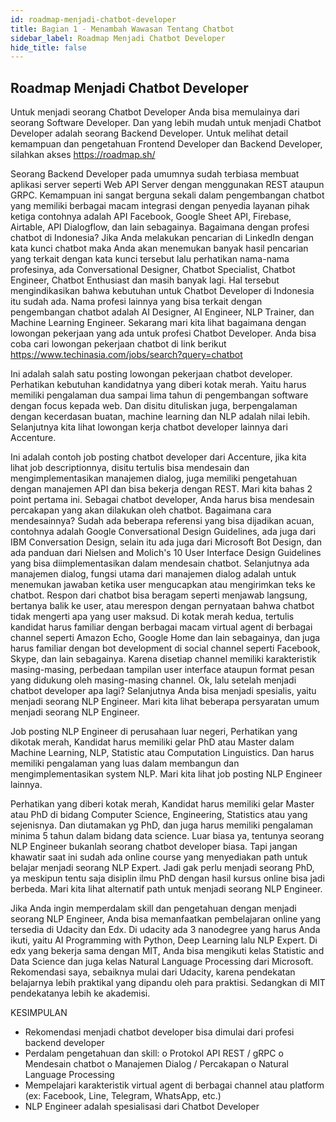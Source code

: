 ```yaml
---
id: roadmap-menjadi-chatbot-developer
title: Bagian 1 - Menambah Wawasan Tentang Chatbot
sidebar_label: Roadmap Menjadi Chatbot Developer
hide_title: false
---
```

## Roadmap Menjadi Chatbot Developer

Untuk menjadi seorang Chatbot Developer Anda bisa memulainya dari seorang Software Developer. Dan yang lebih mudah untuk menjadi Chatbot Developer adalah seorang Backend Developer. Untuk melihat detail kemampuan dan pengetahuan Frontend Developer dan Backend Developer, silahkan akses https://roadmap.sh/
  

Seorang Backend Developer pada umumnya sudah terbiasa membuat aplikasi server seperti Web API Server dengan menggunakan REST ataupun GRPC. Kemampuan ini sangat berguna sekali dalam pengembangan chatbot yang memiliki berbagai macam integrasi dengan penyedia layanan pihak ketiga contohnya adalah API Facebook, Google Sheet API, Firebase, Airtable, API Dialogflow, dan lain sebagainya. Bagaimana dengan profesi chatbot di Indonesia?
Jika Anda melakukan pencarian di LinkedIn dengan kata kunci chatbot maka Anda akan menemukan banyak hasil pencarian yang terkait dengan kata kunci tersebut lalu perhatikan nama-nama profesinya, ada Conversational Designer, Chatbot Specialist, Chatbot Engineer, Chatbot Enthusiast dan masih banyak lagi. Hal tersebut mengindikasikan bahwa kebutuhan untuk Chatbot Developer di Indonesia itu sudah ada. Nama profesi lainnya yang bisa terkait dengan pengembangan chatbot adalah AI Designer, AI Engineer, NLP Trainer, dan Machine Learning Engineer.
Sekarang mari kita lihat bagaimana dengan lowongan pekerjaan yang ada untuk profesi Chatbot Developer. Anda bisa coba cari lowongan pekerjaan chatbot di link berikut https://www.techinasia.com/jobs/search?query=chatbot 
 

 
Ini adalah salah satu posting lowongan pekerjaan chatbot developer. Perhatikan kebutuhan kandidatnya yang diberi kotak merah. Yaitu harus memiliki pengalaman dua sampai lima tahun di pengembangan software dengan focus kepada web. Dan disitu dituliskan juga, berpengalaman dengan kecerdasan buatan, machine learning dan NLP adalah nilai lebih.
Selanjutnya kita lihat lowongan kerja chatbot developer lainnya dari Accenture.
 
Ini adalah contoh job posting chatbot developer dari Accenture, jika kita lihat job descriptionnya, disitu tertulis bisa mendesain dan mengimplementasikan manajemen dialog, juga memiliki pengetahuan dengan manajemen API dan bisa bekerja dengan REST. Mari kita bahas 2 point pertama ini. 
Sebagai chatbot developer, Anda harus bisa mendesain percakapan yang akan dilakukan oleh chatbot. Bagaimana cara mendesainnya? Sudah ada beberapa referensi yang bisa dijadikan acuan, contohnya adalah Google Conversational Design Guidelines, ada juga dari IBM Conversation Design, selain itu ada juga dari Microsoft Bot Design, dan ada panduan dari Nielsen and Molich's 10 User Interface Design Guidelines yang bisa diimplementasikan dalam mendesain chatbot.
Selanjutnya ada manajemen dialog, fungsi utama dari manajemen dialog adalah untuk menemukan jawaban ketika user mengucapkan atau mengirimkan teks ke chatbot. Respon dari chatbot bisa beragam seperti menjawab langsung, bertanya balik ke user, atau merespon dengan pernyataan bahwa chatbot tidak mengerti apa yang user maksud.
Di kotak merah kedua, tertulis kandidat harus familiar dengan berbagai macam virtual agent di berbagai channel seperti Amazon Echo, Google Home dan lain sebagainya, dan juga harus familiar dengan bot development di social channel seperti Facebook, Skype, dan lain sebagainya. Karena disetiap channel memiliki karakteristik masing-masing, perbedaan tampilan user interface ataupun format pesan yang didukung oleh masing-masing channel.
Ok, lalu setelah menjadi chatbot developer apa lagi?
Selanjutnya Anda bisa menjadi spesialis, yaitu menjadi seorang NLP Engineer.
Mari kita lihat beberapa persyaratan umum menjadi seorang NLP Engineer.
 
Job posting NLP Engineer di perusahaan luar negeri, Perhatikan yang dikotak merah, Kandidat harus memiliki gelar PhD atau Master dalam Machine Learning, NLP, Statistic atau Computation Linguistics.
Dan harus memiliki pengalaman yang luas dalam membangun dan mengimplementasikan system NLP. 
Mari kita lihat job posting NLP Engineer lainnya.
 
 
Perhatikan yang diberi kotak merah,
Kandidat harus memiliki gelar Master atau PhD di bidang Computer Science, Engineering, Statistics atau yang sejenisnya. Dan diutamakan yg PhD, dan juga harus memiliki pengalaman minima 5 tahun dalam bidang data science.
Luar biasa ya, tentunya seorang NLP Engineer bukanlah seorang chatbot developer biasa. Tapi jangan khawatir saat ini sudah ada online course yang menyediakan path untuk belajar menjadi seorang NLP Expert.
Jadi gak perlu menjadi seorang PhD, ya meskipun tentu saja disiplin ilmu PhD dengan hasil kursus online bisa jadi berbeda.
Mari kita lihat alternatif path untuk menjadi seorang NLP Engineer.
 
Jika Anda ingin memperdalam skill dan pengetahuan dengan menjadi seorang NLP Engineer, Anda bisa memanfaatkan pembelajaran online yang tersedia di Udacity dan Edx.
Di udacity ada 3 nanodegree yang harus Anda ikuti, yaitu AI Programming with Python, Deep Learning lalu NLP Expert. Di edx yang bekerja sama dengan MIT, Anda bisa mengikuti kelas Statistic and Data Science dan juga kelas Natural Language Processing dari Microsoft.
Rekomendasi saya, sebaiknya mulai dari Udacity, karena pendekatan belajarnya lebih praktikal yang dipandu oleh para praktisi. Sedangkan di MIT pendekatanya lebih ke akademisi.

KESIMPULAN
-	Rekomendasi menjadi chatbot developer bisa dimulai dari profesi backend developer
-	Perdalam pengetahuan dan skill:
o	Protokol API REST / gRPC
o	Mendesain chatbot
o	Manajemen Dialog / Percakapan
o	Natural Language Processing
-	Mempelajari karakteristik virtual agent di berbagai channel atau platform (ex: Facebook, Line, Telegram, WhatsApp, etc.)
-	NLP Engineer adalah spesialisasi dari Chatbot Developer
